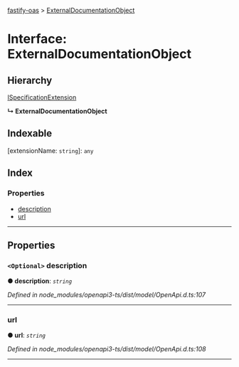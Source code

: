 [fastify-oas](../README.md) > [ExternalDocumentationObject](../interfaces/externaldocumentationobject.md)

# Interface: ExternalDocumentationObject

## Hierarchy

 [ISpecificationExtension](ispecificationextension.md)

**↳ ExternalDocumentationObject**

## Indexable

\[extensionName: `string`\]:&nbsp;`any`
## Index

### Properties

* [description](externaldocumentationobject.md#description)
* [url](externaldocumentationobject.md#url)

---

## Properties

<a id="description"></a>

### `<Optional>` description

**● description**: *`string`*

*Defined in node_modules/openapi3-ts/dist/model/OpenApi.d.ts:107*

___
<a id="url"></a>

###  url

**● url**: *`string`*

*Defined in node_modules/openapi3-ts/dist/model/OpenApi.d.ts:108*

___


